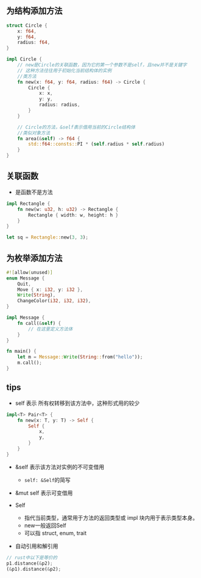 

## 为结构添加方法
```rust
struct Circle {
    x: f64,
    y: f64,
    radius: f64,
}

impl Circle {
    // new是Circle的关联函数，因为它的第一个参数不是self，且new并不是关键字
    // 这种方法往往用于初始化当前结构体的实例
    //类方法
    fn new(x: f64, y: f64, radius: f64) -> Circle {
        Circle {
            x: x,
            y: y,
            radius: radius,
        }
    }

    // Circle的方法，&self表示借用当前的Circle结构体
    //类似对象方法
    fn area(&self) -> f64 {
        std::f64::consts::PI * (self.radius * self.radius)
    }
}

```

## 关联函数
+ 是函数不是方法
```rust
impl Rectangle {
    fn new(w: u32, h: u32) -> Rectangle {
        Rectangle { width: w, height: h }
    }
}

let sq = Rectangle::new(3, 3);

```

## 为枚举添加方法
```rust
#![allow(unused)]
enum Message {
    Quit,
    Move { x: i32, y: i32 },
    Write(String),
    ChangeColor(i32, i32, i32),
}

impl Message {
    fn call(&self) {
        // 在这里定义方法体
    }
}

fn main() {
    let m = Message::Write(String::from("hello"));
    m.call();
}
```


## tips
+ self 表示 所有权转移到该方法中，这种形式用的较少
```rust
impl<T> Pair<T> {
    fn new(x: T, y: T) -> Self {
        Self {
            x,
            y,
        }
    }
}
```
+ &self 表示该方法对实例的不可变借用
    + `self: &Self`的简写

+ &mut self 表示可变借用

+ Self
    + 指代当前类型，通常用于方法的返回类型或 impl 块内用于表示类型本身。
    + new一般返回Self
    + 可以指 struct, enum, trait

+ 自动引用和解引用
```rust
// rust中以下是等价的
p1.distance(&p2);
(&p1).distance(&p2);
```